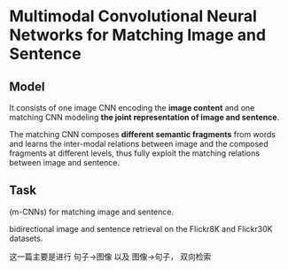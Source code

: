 # Multimodal Convolutional Neural Networks for Matching Image and Sentence


[](ICCV2015.pdf)

## Model

It consists of one image CNN encoding the **image content** and one matching CNN modeling **the joint representation of image and sentence**.

The matching CNN composes **different semantic fragments** from words and learns the inter-modal relations between image and the composed fragments at different levels, thus fully exploit the matching relations between image and sentence. 

## Task
(m-CNNs) for matching image and sentence.

bidirectional image and sentence retrieval on the Flickr8K and Flickr30K datasets.

这一篇主要是进行 句子->图像 以及 图像->句子， 双向检索
